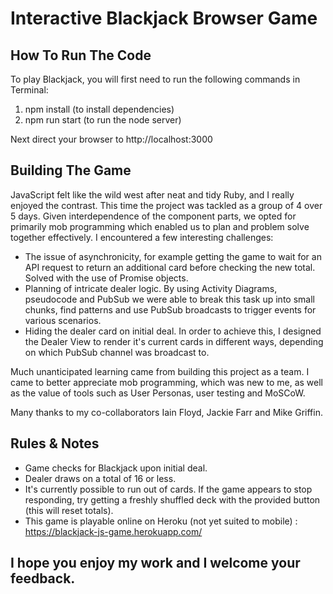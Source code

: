 # Interactive Blackjack Browser Game

## How To Run The Code

To play Blackjack, you will first need to run the following commands in Terminal:

1. npm install (to install dependencies)
2. npm run start (to run the node server)

Next direct your browser to http://localhost:3000

## Building The Game

JavaScript felt like the wild west after neat and tidy Ruby, and I really enjoyed the contrast. This time the project was tackled as a group of 4 over 5 days. Given interdependence of the component parts, we opted for primarily mob programming which enabled us to plan and problem solve together effectively. I encountered a few interesting challenges:
  - The issue of asynchronicity, for example getting the game to wait for an API request to return an additional card before checking the new total. Solved with the use of Promise objects.
  - Planning of intricate dealer logic. By using Activity Diagrams, pseudocode and PubSub we were able to break this task up into small chunks, find patterns and use PubSub broadcasts to trigger events for various scenarios.
  - Hiding the dealer card on initial deal. In order to achieve this, I designed the Dealer View to render it's current cards in different ways, depending on which PubSub channel was broadcast to.

Much unanticipated learning came from building this project as a team. I came to better appreciate mob programming, which was new to me, as well as the value of tools such as User Personas, user testing and MoSCoW.

Many thanks to my co-collaborators Iain Floyd, Jackie Farr and Mike Griffin.

## Rules & Notes

- Game checks for Blackjack upon initial deal.
- Dealer draws on a total of 16 or less.
- It's currently possible to run out of cards. If the game appears to stop responding, try getting a freshly shuffled deck with the provided button (this will reset totals).
- This game is playable online on Heroku (not yet suited to mobile) : https://blackjack-js-game.herokuapp.com/

## I hope you enjoy my work and I welcome your feedback.
